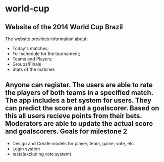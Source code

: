 world-cup
=========

Website of the 2014 World Cup Brazil
------------------------------------
The website provides information about:
- Today's matches;
- Full schedule for the tournament;
- Teams and Players;
- Groups/Finals
- Stats of the matches

Anyone can register.
The users are able to <b>rate</b> the players of both teams in a specified match.
The app includes a <b>bet system</b> for users. They can predict the score and a goalscorer.
Based on this all users recieve points from their bets.
<b>Moderators</b> are able to update the actual score and goalscorers.
Goals for milestone 2
---------------------
- Design and Create models for player, team, game, vote, etc
- Login system
- tests(excluding vote system)

